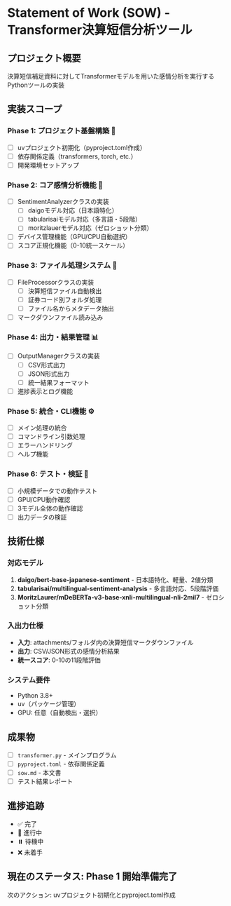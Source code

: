 # Statement of Work (SOW) - Transformer決算短信分析ツール

## プロジェクト概要
決算短信補足資料に対してTransformerモデルを用いた感情分析を実行するPythonツールの実装

## 実装スコープ

### Phase 1: プロジェクト基盤構築 🔧
- [ ] uvプロジェクト初期化（pyproject.toml作成）
- [ ] 依存関係定義（transformers, torch, etc.）
- [ ] 開発環境セットアップ

### Phase 2: コア感情分析機能 🧠
- [ ] SentimentAnalyzerクラスの実装
  - [ ] daigoモデル対応（日本語特化）
  - [ ] tabularisaiモデル対応（多言語・5段階）
  - [ ] moritzlauerモデル対応（ゼロショット分類）
- [ ] デバイス管理機能（GPU/CPU自動選択）
- [ ] スコア正規化機能（0-10統一スケール）

### Phase 3: ファイル処理システム 📁
- [ ] FileProcessorクラスの実装
  - [ ] 決算短信ファイル自動検出
  - [ ] 証券コード別フォルダ処理
  - [ ] ファイル名からメタデータ抽出
- [ ] マークダウンファイル読み込み

### Phase 4: 出力・結果管理 📊
- [ ] OutputManagerクラスの実装
  - [ ] CSV形式出力
  - [ ] JSON形式出力
  - [ ] 統一結果フォーマット
- [ ] 進捗表示とログ機能

### Phase 5: 統合・CLI機能 ⚙️
- [ ] メイン処理の統合
- [ ] コマンドライン引数処理
- [ ] エラーハンドリング
- [ ] ヘルプ機能

### Phase 6: テスト・検証 🧪
- [ ] 小規模データでの動作テスト
- [ ] GPU/CPU動作確認
- [ ] 3モデル全体の動作確認
- [ ] 出力データの検証

## 技術仕様

### 対応モデル
1. **daigo/bert-base-japanese-sentiment** - 日本語特化、軽量、2値分類
2. **tabularisai/multilingual-sentiment-analysis** - 多言語対応、5段階評価
3. **MoritzLaurer/mDeBERTa-v3-base-xnli-multilingual-nli-2mil7** - ゼロショット分類

### 入出力仕様
- **入力**: attachments/フォルダ内の決算短信マークダウンファイル
- **出力**: CSV/JSON形式の感情分析結果
- **統一スコア**: 0-10の11段階評価

### システム要件
- Python 3.8+
- uv（パッケージ管理）
- GPU: 任意（自動検出・選択）

## 成果物
- [ ] `transformer.py` - メインプログラム
- [ ] `pyproject.toml` - 依存関係定義
- [ ] `sow.md` - 本文書
- [ ] テスト結果レポート

## 進捗追跡
- ✅ 完了
- 🔄 進行中  
- ⏸️ 待機中
- ❌ 未着手

## 現在のステータス: Phase 1 開始準備完了

次のアクション: uvプロジェクト初期化とpyproject.toml作成